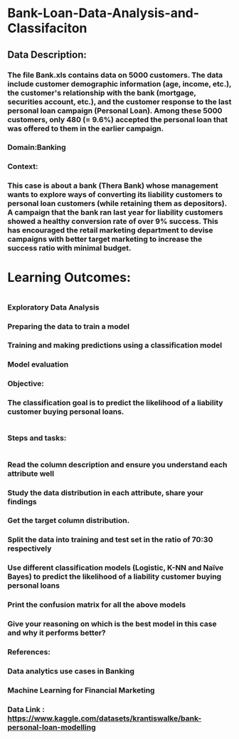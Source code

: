 # Bank-Loan-Data-Analysis-and-Classifaciton
## Data Description:
### The file Bank.xls contains data on 5000 customers. The data include customer demographic information (age, income, etc.), the customer's relationship with the bank (mortgage, securities account, etc.), and the customer response to the last personal loan campaign (Personal Loan). Among these 5000 customers, only 480 (= 9.6%) accepted the personal loan that was offered to them in the earlier campaign.
###
### Domain:Banking
###
### Context:
### This case is about a bank (Thera Bank) whose management wants to explore ways of converting its liability customers to personal loan customers (while retaining them as depositors). A campaign that the bank ran last year for liability customers showed a healthy conversion rate of over 9% success. This has encouraged the retail marketing department to devise campaigns with better target marketing to increase the success ratio with minimal budget.
#
# Learning Outcomes:
#
### Exploratory Data Analysis
### Preparing the data to train a model
### Training and making predictions using a classification model
### Model evaluation
### Objective:
### The classification goal is to predict the likelihood of a liability customer buying personal loans.
#
### Steps and tasks:
#
### Read the column description and ensure you understand each attribute well
### Study the data distribution in each attribute, share your findings
### Get the target column distribution.
### Split the data into training and test set in the ratio of 70:30 respectively
### Use different classification models (Logistic, K-NN and Naïve Bayes) to predict the likelihood of a liability customer buying personal loans
### Print the confusion matrix for all the above models
### Give your reasoning on which is the best model in this case and why it performs better?
### References:
###
### Data analytics use cases in Banking
### Machine Learning for Financial Marketing

### Data Link : https://www.kaggle.com/datasets/krantiswalke/bank-personal-loan-modelling
